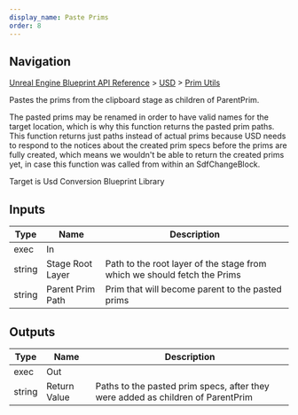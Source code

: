 ```yaml
---
display_name: Paste Prims
order: 8
---
```

## Navigation

[Unreal Engine Blueprint API Reference](https://dev.epicgames.com/documentation/en-us/unreal-engine/BlueprintAPI) > [USD](https://dev.epicgames.com/documentation/en-us/unreal-engine/BlueprintAPI/USD) > [Prim Utils](https://dev.epicgames.com/documentation/en-us/unreal-engine/BlueprintAPI/USD/PrimUtils)

Pastes the prims from the clipboard stage as children of ParentPrim.

The pasted prims may be renamed in order to have valid names for the target location, which is why this function
returns the pasted prim paths.
This function returns just paths instead of actual prims because USD needs to respond to the notices about
the created prim specs before the prims are fully created, which means we wouldn't be able to return the
created prims yet, in case this function was called from within an SdfChangeBlock.

Target is Usd Conversion Blueprint Library

## Inputs

| Type | Name | Description |
| --- | --- | --- |
| exec | In |  |
| string | Stage Root Layer | Path to the root layer of the stage from which we should fetch the Prims |
| string | Parent Prim Path | Prim that will become parent to the pasted prims |

## Outputs

| Type | Name | Description |
| --- | --- | --- |
| exec | Out |  |
| string | Return Value | Paths to the pasted prim specs, after they were added as children of ParentPrim |
